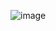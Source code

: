 ![image](https://user-images.githubusercontent.com/92892936/187136569-eb69c6a8-c960-4db8-914a-6137ec963f20.png)
